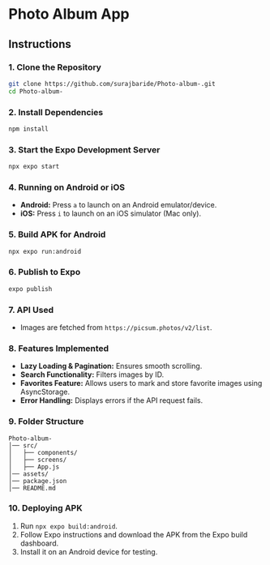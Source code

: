 # Photo Album App

## Instructions

### 1. Clone the Repository
```sh
git clone https://github.com/surajbaride/Photo-album-.git
cd Photo-album-
```

### 2. Install Dependencies
```sh
npm install
```

### 3. Start the Expo Development Server
```sh
npx expo start
```

### 4. Running on Android or iOS
- **Android:** Press `a` to launch on an Android emulator/device.
- **iOS:** Press `i` to launch on an iOS simulator (Mac only).

### 5. Build APK for Android
```sh
npx expo run:android
```

### 6. Publish to Expo
```sh
expo publish
```

### 7. API Used
- Images are fetched from `https://picsum.photos/v2/list`.

### 8. Features Implemented
- **Lazy Loading & Pagination:** Ensures smooth scrolling.
- **Search Functionality:** Filters images by ID.
- **Favorites Feature:** Allows users to mark and store favorite images using AsyncStorage.
- **Error Handling:** Displays errors if the API request fails.

### 9. Folder Structure
```
Photo-album-
│── src/
│   ├── components/
│   ├── screens/
│   ├── App.js
│── assets/
│── package.json
│── README.md
```

### 10. Deploying APK
1. Run `npx expo build:android`.
2. Follow Expo instructions and download the APK from the Expo build dashboard.
3. Install it on an Android device for testing.
